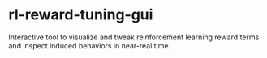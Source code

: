 # rl-reward-tuning-gui

Interactive tool to visualize and tweak reinforcement learning reward terms and inspect induced behaviors in near-real time.
